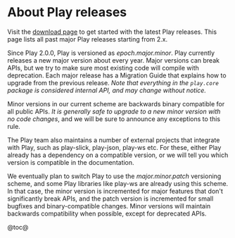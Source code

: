 <!--- Copyright (C) Lightbend Inc. <https://www.lightbend.com> -->
# About Play releases

Visit the [download page](https://www.playframework.com/download) to get started with the latest Play releases. This page lists all past major Play releases starting from 2.x.

Since Play 2.0.0, Play is versioned as *epoch.major.minor*. Play currently releases a new major version about every year. Major versions can break APIs, but we try to make sure most existing code will compile with deprecation. Each major release has a Migration Guide that explains how to upgrade from the previous release. *Note that everything in the `play.core` package is considered internal API, and may change without notice.*

Minor versions in our current scheme are backwards binary compatible for all public APIs. *It is generally safe to upgrade to a new minor version with no code changes*, and we will be sure to announce any exceptions to this rule.

The Play team also maintains a number of external projects that integrate with Play, such as play-slick, play-json, play-ws etc. For these, either Play already has a dependency on a compatible version, or we will tell you which version is compatible in the documentation.

We eventually plan to switch Play to use the *major.minor.patch* versioning scheme, and some Play libraries like play-ws are already using this scheme. In that case, the minor version is incremented for major features that don't significantly break APIs, and the patch version is incremented for small bugfixes and binary-compatible changes. Minor versions will maintain backwards compatibility when possible, except for deprecated APIs.

@toc@
